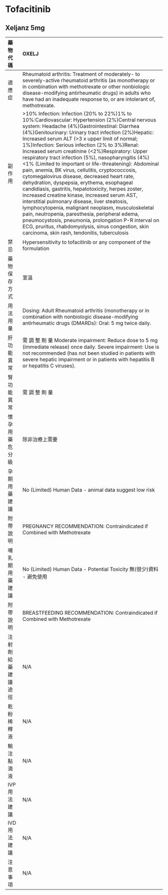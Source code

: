 # Tofacitinib

## Xeljanz 5mg

| 藥物代碼 | OXELJ |
| :--- | :--- |
| 適應症 | Rheumatoid arthritis: Treatment of moderately- to severely-active rheumatoid arthritis \(as monotherapy or in combination with methotrexate or other nonbiologic disease-modifying antirheumatic drugs\) in adults who have had an inadequate response to, or are intolerant of, methotrexate. |
| 副作用 | &gt;10% Infection: Infection \(20% to 22%\)1% to 10%:Cardiovascular: Hypertension \(2%\)Central nervous system: Headache \(4%\)Gastrointestinal: Diarrhea \(4%\)Genitourinary: Urinary tract infection \(2%\)Hepatic: Increased serum ALT \(&gt;3 x upper limit of normal; 1%\)Infection: Serious infection \(2% to 3%\)Renal: Increased serum creatinine \(&lt;2%\)Respiratory: Upper respiratory tract infection \(5%\), nasopharyngitis \(4%\)&lt;1% \(Limited to important or life-threatening\): Abdominal pain, anemia, BK virus, cellulitis, cryptococcosis, cytomegalovirus disease, decreased heart rate, dehydration, dyspepsia, erythema, esophageal candidiasis, gastritis, hepatotoxicity, herpes zoster, increased creatine kinase, increased serum AST, interstitial pulmonary disease, liver steatosis, lymphocytopenia, malignant neoplasm, musculoskeletal pain, neutropenia, paresthesia, peripheral edema, pneumocystosis, pneumonia, prolongation P-R interval on ECG, pruritus, rhabdomyolysis, sinus congestion, skin carcinoma, skin rash, tendonitis, tuberculosis |
| 禁忌 | Hypersensitivity to tofacitinib or any component of the formulation |
| 藥物保存方式 | 室溫 |
| 用法用量 | Dosing: Adult Rheumatoid arthritis \(monotherapy or in combination with nonbiologic disease-modifying antirheumatic drugs \(DMARDs\): Oral: 5 mg twice daily. |
| 肝功能異常 | 需 調 整 劑 量  Moderate impairment: Reduce dose to 5 mg \(immediate release\) once daily. Severe impairment: Use is not recommended \(has not been studied in patients with severe hepatic impairment or in patients with hepatitis B or hepatitis C viruses\). |
| 腎功能異常 | 需 調 整 劑 量 |
| 懷孕用藥危分級 | 除非治療上需要 |
| 孕期用藥建議 | No \(Limited\) Human Data - animal data suggest low risk |
| 附帶說明 | PREGNANCY RECOMMENDATION: Contraindicated if Combined with Methotrexate |
| 哺乳期用藥建議 | No \(Limited\) Human Data - Potential Toxicity 無\(很少\)資料 - 避免使用 |
| 附帶說明 | BREASTFEEDING RECOMMENDATION: Contraindicated if Combined with Methotrexate |
| 注射劑給藥建議途徑 | N/A |
| 乾粉稀釋液 | N/A |
| 輸注點滴液 | N/A |
| IVP 用法建議 | N/A |
| IVD 用法建議 | N/A |
| 注意事項 | N/A |

